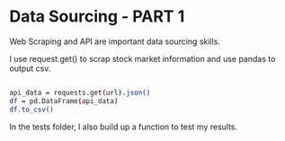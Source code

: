 
# Data Sourcing - PART 1

Web Scraping and API are important data sourcing skills.

I use request.get() to scrap stock market information and use pandas to output csv.

```bash

api_data = requests.get(url).json()
df = pd.DataFrame(api_data)
df.to_csv()

```

In the tests folder, I also build up a function to test my results.
